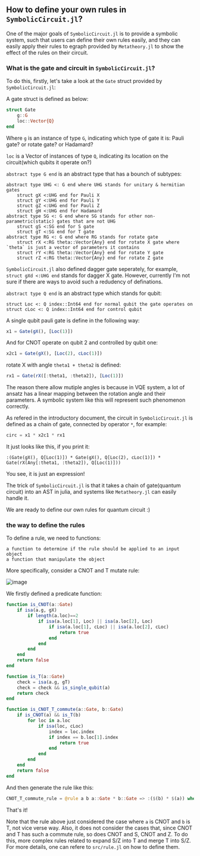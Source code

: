 ## How to define your own rules in `SymbolicCircuit.jl`?

One of the major goals of `SymbolicCircuit.jl` is to provide a symbolic system, such that users can define their own rules easily, and they can easily apply their rules to egraph provided by `Metatheory.jl` to show the effect of the rules on their circuit.

### What is the gate and circuit in `SymbolicCircuit.jl`?
To do this, firstly, let's take a look at the `Gate` struct provided by `SymbolicCircuit.jl`:

A gate struct is defined as below:
```julia
struct Gate 
    g::G
    loc::Vector{Q}
end
```
Where `g` is an instance of type `G`, indicating which type of gate it is: Pauli gate? or rotate gate? or Hadamard?

`loc` is a Vector of instances of type `Q`, indicating its location on the circuit(which qubits it operate on?)

`abstract type G end` is an abstract type that has a bounch of subtypes:

    abstract type UHG <: G end where UHG stands for unitary & hermitian gates
        struct gX <:UHG end for Pauli X
        struct gY <:UHG end for Pauli Y
        struct gZ <:UHG end for Pauli Z
        struct gH <:UHG end for Hadamard
    abstract type SG <: G end where SG stands for other non-parametric(static) gates that are not UHG
        struct gS <:SG end for S gate
        struct gT <:SG end for T gate
    abstract type RG <: G end where RG stands for rotate gate
        struct rX <:RG theta::Vector{Any} end for rotate X gate where `theta` is just a vector of parameters it contains
        struct rY <:RG theta::Vector{Any} end for rotate Y gate
        struct rZ <:RG theta::Vector{Any} end for rotate Z gate

`SymbolicCircuit.jl` also defined dagger gate seperately, for example, `struct gXd <:UHG end` stands for dagger X gate. However, currently I'm not sure if there are ways to avoid such a redudency of definations.

`abstract type Q end` is an abstract type which stands for qubit:

    struct Loc <: Q index::Int64 end for normal qubit the gate operates on
    struct cLoc <: Q index::Int64 end for control qubit

A single qubit pauli gate is define in the following way:
```julia
x1 = Gate(gX(), [Loc(1)])
```
And for CNOT operate on qubit 2 and controlled by qubit one:
```julia
x2c1 = Gate(gX(), [Loc(2), cLoc(1)])
```

rotate X with angle `theta1 + theta2` is defined:
```julia
rx1 = Gate(rX([:theta1, :theta2]), [Loc(1)])
```
The reason there allow mutiple angles is because in VQE system, a lot of ansatz has a linear mapping between the rotation angle and their parameters. A symbolic system like this will represent such phenomenon correctly.

As refered in the introductory document, the circuit in `SymbolicCircuit.jl` is defined as a chain of gate, connected by operator `*`, for example:
```julia
circ = x1 * x2c1 * rx1
```
It just looks like this, if you print it:
```
:(Gate(gX(), Q[Loc(1)]) * Gate(gX(), Q[Loc(2), cLoc(1)]) * Gate(rX(Any[:theta1, :theta2]), Q[Loc(1)]))
```

You see, it is just an expression!

The trick of `SymbolicCircuit.jl` is that it takes a chain of gate(quantum circuit) into an AST in julia, and systems like `Metatheory.jl` can easily handle it.

We are ready to define our own rules for quantum circuit :)

### the way to define the rules

To define a rule, we need to functions:

    a function to determine if the rule should be applied to an input object
    a function that manipulate the object

More specifically, consider a CNOT and T mutate rule:

![image](https://github.com/overshiki/SymbolicCircuit.jl/blob/main/tutorial/CNOT_T_commute.png)

We firstly defined a predicate function:
```julia
function is_CNOT(a::Gate)
    if isa(a.g, gX)
        if length(a.loc)==2
            if isa(a.loc[1], Loc) || isa(a.loc[2], Loc)
                if isa(a.loc[1], cLoc) || isa(a.loc[2], cLoc)
                    return true 
                end 
            end 
        end 
    end
    return false 
end

function is_T(a::Gate)
    check = isa(a.g, gT)
    check = check && is_single_qubit(a)
    return check
end

function is_CNOT_T_commute(a::Gate, b::Gate)
    if is_CNOT(a) && is_T(b)
        for loc in a.loc 
            if isa(loc, cLoc)
                index = loc.index 
                if index == b.loc[1].index 
                    return true 
                end 
            end 
        end 
    end 
    return false 
end
```

And then generate the rule like this:
```julia
CNOT_T_commute_rule = @rule a b a::Gate * b::Gate => :($(b) * $(a)) where is_CNOT_T_commute(a, b)
```

That's it!

Note that the rule above just considered the case where `a` is CNOT and `b` is T, not vice verse way. Also, it does not consider the cases that, since CNOT and T has such a commute rule, so does CNOT and S, CNOT and Z. To do this, more complex rules related to expand S/Z into T and merge T into S/Z. For more details, one can refere to `src/rule.jl` on how to define them.
